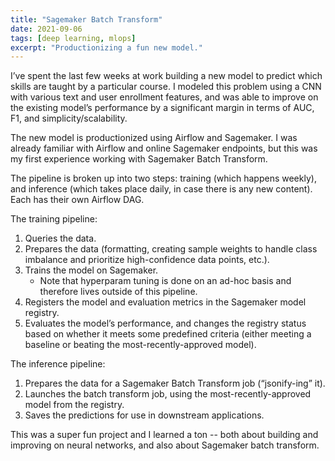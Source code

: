 ```yaml
---
title: "Sagemaker Batch Transform"
date: 2021-09-06
tags: [deep learning, mlops]
excerpt: "Productionizing a fun new model."
---
```

I’ve spent the last few weeks at work building a new model to predict which skills are taught by a particular course. I modeled this problem using a CNN with various text and user enrollment features, and was able to improve on the existing model’s performance by a significant margin in terms of AUC, F1, and simplicity/scalability.

The new model is productionized using Airflow and Sagemaker. I was already familiar with Airflow and online Sagemaker endpoints, but this was my first experience working with Sagemaker Batch Transform.

The pipeline is broken up into two steps: training (which happens weekly), and inference (which takes place daily, in case there is any new content). Each has their own Airflow DAG.


The training pipeline:

1. Queries the data.
2. Prepares the data (formatting, creating sample weights to handle class imbalance and prioritize high-confidence data points, etc.).
3. Trains the model on Sagemaker.
	- Note that hyperparam tuning is done on an ad-hoc basis and therefore lives outside of this pipeline.
4. Registers the model and evaluation metrics in the Sagemaker model registry.
5. Evaluates the model’s performance, and changes the registry status based on whether it meets some predefined criteria (either meeting a baseline or beating the most-recently-approved model). 


The inference pipeline:

1. Prepares the data for a Sagemaker Batch Transform job (“jsonify-ing” it).
2. Launches the batch transform job, using the most-recently-approved model from the registry.
3. Saves the predictions for use in downstream applications.

This was a super fun project and I learned a ton -- both about building and improving on neural networks, and also about Sagemaker batch transform.
